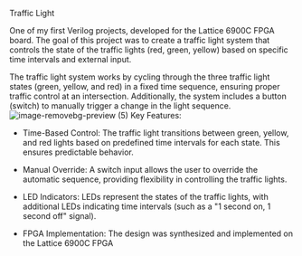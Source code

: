 Traffic Light

One of my first Verilog projects, developed for the Lattice 6900C FPGA board. The goal of this project was to create a traffic light system that controls the state of the traffic lights (red, green, yellow) based on specific time intervals and external input.

The traffic light system works by cycling through the three traffic light states (green, yellow, and red) in a fixed time sequence, ensuring proper traffic control at an intersection. Additionally, the system includes a button (switch) to manually trigger a change in the light sequence.
![image-removebg-preview (5)](https://github.com/user-attachments/assets/5f3c6de3-03e8-4170-a5a1-305134dbe4d4)
Key Features:

- Time-Based Control: The traffic light transitions between green, yellow, and red lights based on predefined time intervals for each state. This ensures predictable behavior.

- Manual Override: A switch input allows the user to override the automatic sequence, providing flexibility in controlling the traffic lights.

- LED Indicators: LEDs represent the states of the traffic lights, with additional LEDs indicating time intervals (such as a "1 second on, 1 second off" signal).

- FPGA Implementation: The design was synthesized and implemented on the Lattice 6900C FPGA
